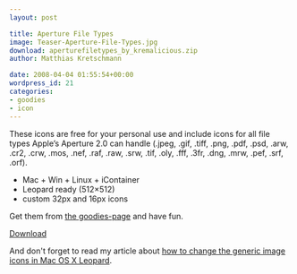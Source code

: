 ```yaml
---
layout: post

title: Aperture File Types
image: Teaser-Aperture-File-Types.jpg
download: aperturefiletypes_by_kremalicious.zip
author: Matthias Kretschmann

date: 2008-04-04 01:55:54+00:00
wordpress_id: 21
categories:
- goodies
- icon
---
```


These icons are free for your personal use and include icons for all file types Apple’s Aperture 2.0 can handle (.jpeg, .gif, .tiff, .png, .pdf, .psd, .arw, .cr2, .crw, .mos, .nef, .raf, .raw, .srw, .tif, .oly, .fff, .3fr, .dng, .mrw, .pef, .srf, .orf).

  * Mac + Win + Linux + iContainer
  * Leopard ready (512×512)
  * custom 32px and 16px icons

Get them from [the goodies-page](http://www.kremalicious.com/goodies/) and have fun.

<a class="btn btn-block icon-download" href="/media/aperturefiletypes_by_kremalicious.zip">Download</a>

And don't forget to read my article about [how to change the generic image icons in Mac OS X Leopard](http://www.kremalicious.com/2008/04/changing-the-image-icons-in-mac-os-x-leopard/).
